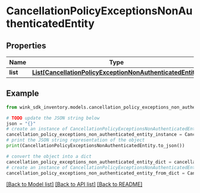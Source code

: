 # CancellationPolicyExceptionsNonAuthenticatedEntity


## Properties

Name | Type | Description | Notes
------------ | ------------- | ------------- | -------------
**list** | [**List[CancellationPolicyExceptionNonAuthenticatedEntity]**](CancellationPolicyExceptionNonAuthenticatedEntity.md) |  | 

## Example

```python
from wink_sdk_inventory.models.cancellation_policy_exceptions_non_authenticated_entity import CancellationPolicyExceptionsNonAuthenticatedEntity

# TODO update the JSON string below
json = "{}"
# create an instance of CancellationPolicyExceptionsNonAuthenticatedEntity from a JSON string
cancellation_policy_exceptions_non_authenticated_entity_instance = CancellationPolicyExceptionsNonAuthenticatedEntity.from_json(json)
# print the JSON string representation of the object
print(CancellationPolicyExceptionsNonAuthenticatedEntity.to_json())

# convert the object into a dict
cancellation_policy_exceptions_non_authenticated_entity_dict = cancellation_policy_exceptions_non_authenticated_entity_instance.to_dict()
# create an instance of CancellationPolicyExceptionsNonAuthenticatedEntity from a dict
cancellation_policy_exceptions_non_authenticated_entity_from_dict = CancellationPolicyExceptionsNonAuthenticatedEntity.from_dict(cancellation_policy_exceptions_non_authenticated_entity_dict)
```
[[Back to Model list]](../README.md#documentation-for-models) [[Back to API list]](../README.md#documentation-for-api-endpoints) [[Back to README]](../README.md)


